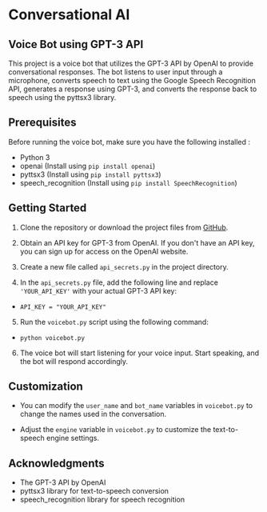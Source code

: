 # Conversational AI

##  Voice Bot using GPT-3 API

This project is a voice bot that utilizes the GPT-3 API by OpenAI to provide conversational responses. The bot listens to user input through a microphone, converts speech to text using the Google Speech Recognition API, generates a response using GPT-3, and converts the response back to speech using the pyttsx3 library.

## Prerequisites

Before running the voice bot, make sure you have the following installed : 

- Python 3
- openai (Install using `pip install openai`)
- pyttsx3 (Install using `pip install pyttsx3`)
- speech_recognition (Install using `pip install SpeechRecognition`)

## Getting Started

1. Clone the repository or download the project files from [GitHub](https://github.com/your-username/voice-bot).

2. Obtain an API key for GPT-3 from OpenAI. If you don't have an API key, you can sign up for access on the OpenAI website.

3. Create a new file called `api_secrets.py` in the project directory.

4. In the `api_secrets.py` file, add the following line and replace `'YOUR_API_KEY'` with your actual GPT-3 API key:

 - `API_KEY = "YOUR_API_KEY"`


5. Run the `voicebot.py` script using the following command:

 - `python voicebot.py`


6. The voice bot will start listening for your voice input. Start speaking, and the bot will respond accordingly.

## Customization

- You can modify the `user_name` and `bot_name` variables in `voicebot.py` to change the names used in the conversation.

- Adjust the `engine` variable in `voicebot.py` to customize the text-to-speech engine settings.

## Acknowledgments

- The GPT-3 API by OpenAI
- pyttsx3 library for text-to-speech conversion
- speech_recognition library for speech recognition


